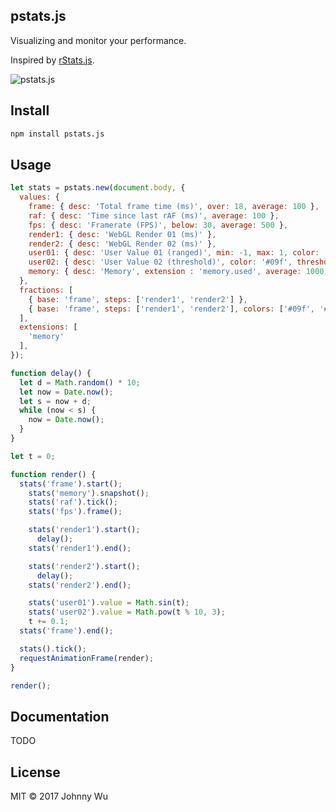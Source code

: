 ## pstats.js

Visualizing and monitor your performance.

Inspired by [rStats.js](https://github.com/spite/rstats).

![pstats.js](https://cloud.githubusercontent.com/assets/174891/24576848/ba461464-16f5-11e7-8599-3ec33f23d694.png)

## Install

```bash
npm install pstats.js
```

## Usage

```javascript
let stats = pstats.new(document.body, {
  values: {
    frame: { desc: 'Total frame time (ms)', over: 18, average: 100 },
    raf: { desc: 'Time since last rAF (ms)', average: 100 },
    fps: { desc: 'Framerate (FPS)', below: 30, average: 500 },
    render1: { desc: 'WebGL Render 01 (ms)' },
    render2: { desc: 'WebGL Render 02 (ms)' },
    user01: { desc: 'User Value 01 (ranged)', min: -1, max: 1, color: '#080' },
    user02: { desc: 'User Value 02 (threshold)', color: '#09f', threshold: true },
    memory: { desc: 'Memory', extension : 'memory.used', average: 1000, threshold: true },
  },
  fractions: [
    { base: 'frame', steps: ['render1', 'render2'] },
    { base: 'frame', steps: ['render1', 'render2'], colors: ['#09f', '#f90'] },
  ],
  extensions: [
    'memory'
  ],
});

function delay() {
  let d = Math.random() * 10;
  let now = Date.now();
  let s = now + d;
  while (now < s) {
    now = Date.now();
  }
}

let t = 0;

function render() {
  stats('frame').start();
    stats('memory').snapshot();
    stats('raf').tick();
    stats('fps').frame();

    stats('render1').start();
      delay();
    stats('render1').end();

    stats('render2').start();
      delay();
    stats('render2').end();

    stats('user01').value = Math.sin(t);
    stats('user02').value = Math.pow(t % 10, 3);
    t += 0.1;
  stats('frame').end();

  stats().tick();
  requestAnimationFrame(render);
}

render();
```

## Documentation

TODO

## License

MIT © 2017 Johnny Wu